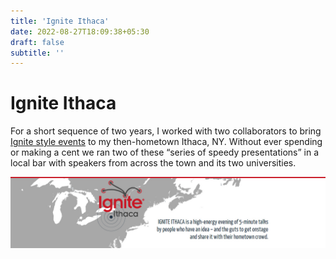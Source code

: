 ```yaml
---
title: 'Ignite Ithaca'
date: 2022-08-27T18:09:38+05:30
draft: false
subtitle: ''
---
```


# Ignite Ithaca

For a short sequence of two years, I worked with two collaborators to bring [Ignite style events](http://www.ignitetalks.io) to my then-hometown Ithaca, NY.
Without ever spending or making a cent we ran two of these “series of speedy presentations” in a local bar with speakers from across the town and its two universities.

![](abovefold.jpg)
